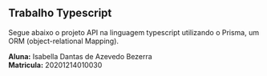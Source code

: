 ## Trabalho Typescript

Segue abaixo o projeto API na linguagem typescript utilizando o Prisma, um ORM (object-relational Mapping).<br/>

**Aluna:** Isabella Dantas de Azevedo Bezerra<br/>
**Matricula:** 20201214010030




